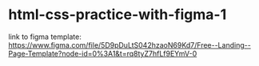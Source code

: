 # html-css-practice-with-figma-1
link to figma template: https://www.figma.com/file/5D9pDuLtS042hzaoN69Kd7/Free--Landing--Page-Template?node-id=0%3A1&t=rq8tyZ7hfLf9EYmV-0
